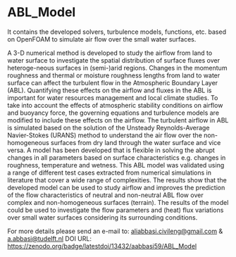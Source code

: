 # ABL_Model
It contains the developed solvers, turbulence models, functions, etc. based on OpenFOAM to simulate air flow over the small water surfaces. 

A 3-D numerical method is developed to study the airflow from land to water surface to investigate the spatial distribution of surface fluxes over heteroge-neous surfaces in (semi-)arid regions. Changes in the momentum roughness and thermal or moisture roughness lengths from land to water surface can affect the turbulent flow in the Atmospheric Boundary Layer (ABL). Quantifying these effects on the airflow and fluxes in the ABL is important for water resources management and local climate studies. To take into account the effects of atmospheric stability conditions on airflow and buoyancy force, the governing equations and turbulence models are modified to include these effects on the airflow. The turbulent airflow in ABL is simulated based on the
solution of the Unsteady Reynolds-Average Navier-Stokes (URANS) method to understand the air flow over the non-homogeneous surfaces from dry land through the water surface and vice versa. A model has been developed that is flexible in solving the abrupt changes in all parameters based on surface characteristics e.g. changes in roughness, temperature and wetness. This
ABL model was validated using a range of different test cases extracted from numerical simulations in literature that cover a wide range of complexities.
The results show that the developed model can be used to study airflow and improves the prediction of the flow characteristics of neutral and non-neutral ABL flow over complex and non-homogeneous surfaces (terrain). The results of the model could be used to investigate the flow parameters and (heat) flux variations over small water surfaces considering its surrounding conditions.

For more details please send an e-mail to: aliabbasi.civileng@gmail.com & a.abbasi@tudelft.nl
DOI URL: https://zenodo.org/badge/latestdoi/13432/aabbasi59/ABL_Model

